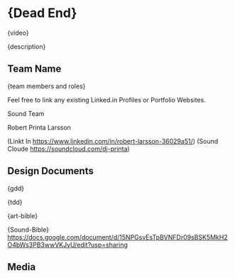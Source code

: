 # {Dead End}

{video}

{description}

## Team Name

{team members and roles}

Feel free to link any existing Linked.in Profiles or Portfolio Websites.

Sound Team

Robert Printa Larsson 

(Linkt In https://www.linkedin.com/in/robert-larsson-36029a51/) (Sound Cloude https://soundcloud.com/dj-printa)
## Design Documents

{gdd}

{tdd}

{art-bible}

{Sound-Bible} https://docs.google.com/document/d/15NPGsvEsTpBVNFDr09sBSK5MkH2O4bWs3PB3wwVKJyU/edit?usp=sharing

## Media
